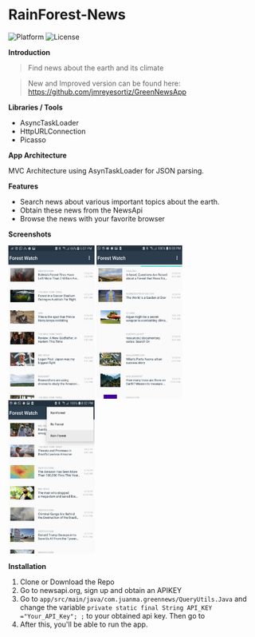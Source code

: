 # RainForest-News

<p float="left">
<img src="https://camo.githubusercontent.com/166f8a4393a23bf0b713c32d2504a6424e076e44/68747470733a2f2f696d672e736869656c64732e696f2f62616467652f706c6174666f726d2d416e64726f69642d677265656e2e737667" alt="Platform" data-canonical-src="https://img.shields.io/badge/platform-Android-green.svg" style="max-width:100%;">
<img src="https://camo.githubusercontent.com/498f19805b2c1326abfd0f122bb670d2929aa987/68747470733a2f2f696d672e736869656c64732e696f2f6769746875622f6c6963656e73652f646179382f72652d6672616d652e737667" alt="License" data-canonical-src="https://img.shields.io/github/license/day8/re-frame.svg" style="max-width:100%;">
<p/>


**Introduction**
> Find news about the earth and its climate

>New and Improved version can be found here: https://github.com/jmreyesortiz/GreenNewsApp

**Libraries / Tools**

* AsyncTaskLoader 
* HttpURLConnection
* Picasso

**App Architecture**

MVC Architecture using AsynTaskLoader for JSON parsing.

**Features**
- Search news about various important topics about the earth.
- Obtain these news from the NewsApi
- Browse the news with your favorite browser

**Screenshots**
<p float="left">
<img src="images/screen2.jpg" alt="alt text" width="172.7" height="307.04">
<img src="images/screen4.jpg" alt="alt text" width="172.7" height="307.04">
<img src="images/screen5.jpg" alt="alt text" width="172.7" height="307.04">



**Installation**
1. Clone or Download the Repo
2. Go to newsapi.org, sign up and obtain an APIKEY
3. Go to `app/src/main/java/com.juanma.greennews/QueryUtils.Java` and change the variable ` private static final String API_KEY ="Your_API_Key"; ; ` to your obtained api key. Then go to 
4. After this, you'll be able to run the app.
